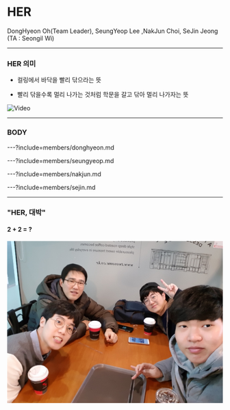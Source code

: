 # HER

DongHyeon Oh(Team Leader), SeungYeop Lee ,NakJun Choi, SeJin Jeong (TA : Seongil Wi)

---

### HER 의미

- 컬링에서 바닥을 빨리 닦으라는 뜻

- 빨리 닦을수록 멀리 나가는 것처럼 학문을 갈고 닦아 멀리 나가자는 뜻

![Video](https://www.youtube.com/embed/v5TWdg_MSjw)

---

### BODY

---?include=members/donghyeon.md

---?include=members/seungyeop.md

---?include=members/nakjun.md

---?include=members/sejin.md

---

### "HER, 대박"
#### 2 + 2 = ?
![TEAM_PICTURE](images/team_picture.jpg)
